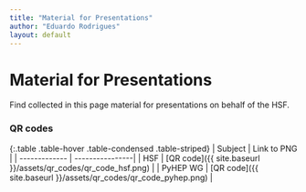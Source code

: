 ```yaml
---
title: "Material for Presentations"
author: "Eduardo Rodrigues"
layout: default
---
```


# Material for Presentations

Find collected in this page material for presentations on behalf of the HSF.


### QR codes

{:.table .table-hover .table-condensed .table-striped}
| Subject       |  Link to PNG    |
| ------------- | ----------------|
| HSF           | [QR code]({{ site.baseurl }}/assets/qr_codes/qr_code_hsf.png) |
| PyHEP WG      | [QR code]({{ site.baseurl }}/assets/qr_codes/qr_code_pyhep.png) |
